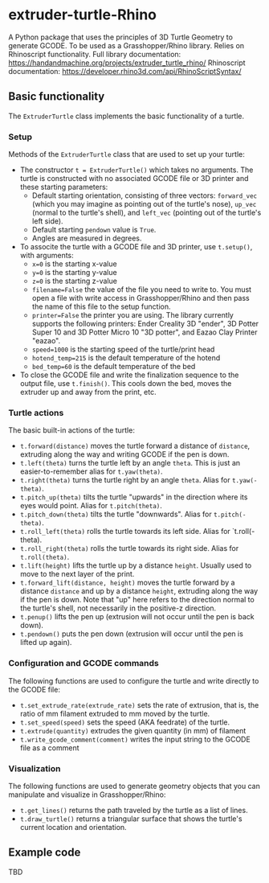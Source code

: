 # extruder-turtle-Rhino

A Python package that uses the principles of 3D Turtle Geometry to generate GCODE. 
To be used as a Grasshopper/Rhino library. Relies on Rhinoscript functionality. 
Full library documentation: https://handandmachine.org/projects/extruder_turtle_rhino/
Rhinoscript documentation: https://developer.rhino3d.com/api/RhinoScriptSyntax/

## Basic functionality

The `ExtruderTurtle` class implements the basic functionality of a turtle.

### Setup

Methods of the `ExtruderTurtle` class that are used to set up your turtle:

- The constructor `t = ExtruderTurtle()` which takes no arguments. The turtle is constructed with no associated
GCODE file or 3D printer and these starting parameters:
    - Default starting orientation, consisting of three vectors: `forward_vec` (which you may imagine as pointing out of the turtle's nose), `up_vec` (normal to the turtle's shell), and `left_vec` (pointing out of the turtle's left side).
    - Default starting `pendown` value is `True`.
    - Angles are measured in degrees.
- To associte the turtle with a GCODE file and 3D printer, use `t.setup()`, with arguments:
    - `x=0` is the starting x-value
    - `y=0` is the starting y-value
    - `z=0` is the starting z-value
    - `filename=False` the value of the file you need to write to. You must open a file with write access in Grasshopper/Rhino and then pass the name of this file to the setup function.
    - `printer=False` the printer you are using. The library currently supports the following printers: Ender Creality 3D "ender", 3D Potter Super 10 and 3D Potter Micro 10 "3D potter", and Eazao Clay Printer "eazao".
    - `speed=1000` is the starting speed of the turtle/print head
    - `hotend_temp=215` is the default temperature of the hotend
    - `bed_temp=60` is the default temperature of the bed
- To close the GCODE file and write the finalization sequence to the output file, use `t.finish()`. This cools down the bed, moves the extruder up and away from the print, etc.

### Turtle actions

The basic built-in actions of the turtle:

- `t.forward(distance)` moves the turtle forward a distance of `distance`, extruding along the way and writing GCODE if the pen is down.
- `t.left(theta)` turns the turtle left by an angle `theta`. This is just an easier-to-remember alias for `t.yaw(theta)`.
- `t.right(theta)` turns the turtle right by an angle `theta`. Alias for `t.yaw(-theta)`.
- `t.pitch_up(theta)` tilts the turtle "upwards" in the direction where its eyes would point. Alias for `t.pitch(theta)`.
- `t.pitch_down(theta)` tilts the turtle "downwards". Alias for `t.pitch(-theta)`.
- `t.roll_left(theta)` rolls the turtle towards its left side. Alias for `t.roll(-theta).
- `t.roll_right(theta)` rolls the turtle towards its right side. Alias for `t.roll(theta)`.
- `t.lift(height)` lifts the turtle up by a distance `height`. Usually used to move to the next layer of the print.
- `t.forward_lift(distance, height)` moves the turtle forward by a distance `distance` and up by a distance `height`, extruding along the way if the pen is down. Note that "up" here refers to the direction normal to the turtle's shell, not necessarily in the positive-z direction.
- `t.penup()` lifts the pen up (extrusion will not occur until the pen is back down).
- `t.pendown()` puts the pen down (extrusion will occur until the pen is lifted up again).

### Configuration and GCODE commands

The following functions are used to configure the turtle and write directly to the GCODE file:

- `t.set_extrude_rate(extrude_rate)` sets the rate of extrusion, that is, the ratio of mm filament extruded to mm moved by the turtle.
- `t.set_speed(speed)` sets the speed (AKA feedrate) of the turtle.
- `t.extrude(quantity)` extrudes the given quantity (in mm) of filament
- `t.write_gcode_comment(comment)` writes the input string to the GCODE file as a comment

### Visualization

The following functions are used to generate geometry objects that you can manipulate and visualize in Grasshopper/Rhino:

- `t.get_lines()` returns the path traveled by the turtle as a list of lines.
- `t.draw_turtle()` returns a triangular surface that shows the turtle's current location and orientation.


## Example code

TBD
